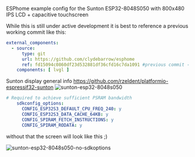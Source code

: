 ESPhome example config for the Sunton ESP32-8048S050 with 800x480 IPS LCD + capacitive touchscreen

While this is still under active development it is best to reference a previous working commit like this:
```yaml
external_components:
  - source:
      type: git
      url: https://github.com/clydebarrow/esphome
      ref: fd15094c0860df23d532881df36cfd16c7da1091 #previous commit - wont be needed in the future
    components: [ lvgl ]
```

Sunton display general info https://github.com/rzeldent/platformio-espressif32-sunton
![sunton-esp32-8048s050](https://github.com/clowrey/esphome-esp32-8048s050-lvgl/assets/6935928/d6f8c34f-c5f3-4a33-b4c1-738e710de04a)
```yaml
# Required to achieve sufficient PSRAM bandwidth
    sdkconfig_options:
      CONFIG_ESP32S3_DEFAULT_CPU_FREQ_240: y
      CONFIG_ESP32S3_DATA_CACHE_64KB: y
      CONFIG_SPIRAM_FETCH_INSTRUCTIONS: y
      CONFIG_SPIRAM_RODATA: y
```
without that the screen will look like this ;)

![sunton-esp32-8048s050-no-sdkoptions](https://github.com/clowrey/esphome-esp32-8048s050-lvgl/assets/6935928/344fae6d-93c3-4caf-94ad-23281d86bf61)
